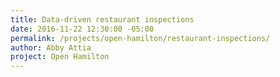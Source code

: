 ```yaml
---
title: Data-driven restaurant inspections
date: 2016-11-22 12:30:00 -05:00
permalink: /projects/open-hamilton/restaurant-inspections/
author: Abby Attia
project: Open Hamilton
---
```


